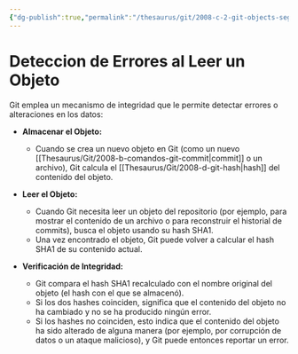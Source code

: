 ```yaml
---
{"dg-publish":true,"permalink":"/thesaurus/git/2008-c-2-git-objects-seguridad/"}
---
```


# Deteccion de Errores al Leer un Objeto
Git emplea un mecanismo de integridad que le permite detectar errores o alteraciones en los datos:

- **Almacenar el Objeto:**
    
    - Cuando se crea un nuevo objeto en Git (como un nuevo [[Thesaurus/Git/2008-b-comandos-git-commit\|commit]] o un archivo), Git calcula el [[Thesaurus/Git/2008-d-git-hash\|hash]] del contenido del objeto.
- **Leer el Objeto:**
    
    - Cuando Git necesita leer un objeto del repositorio (por ejemplo, para mostrar el contenido de un archivo o para reconstruir el historial de commits), busca el objeto usando su hash SHA1.
    - Una vez encontrado el objeto, Git puede volver a calcular el hash SHA1 de su contenido actual.
- **Verificación de Integridad:**
    
    - Git compara el hash SHA1 recalculado con el nombre original del objeto (el hash con el que se almacenó).
    - Si los dos hashes coinciden, significa que el contenido del objeto no ha cambiado y no se ha producido ningún error.
    - Si los hashes no coinciden, esto indica que el contenido del objeto ha sido alterado de alguna manera (por ejemplo, por corrupción de datos o un ataque malicioso), y Git puede entonces reportar un error.